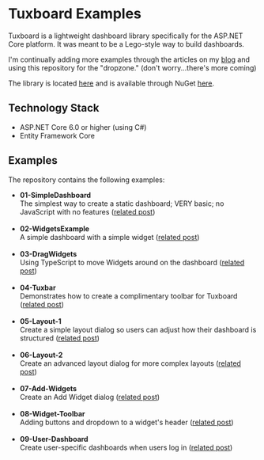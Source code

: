 # Tuxboard Examples

Tuxboard is a lightweight dashboard library specifically for the ASP.NET Core platform. It was meant to be a Lego-style way to build dashboards.

I'm continually adding more examples through the articles on my [blog](https://www.danylkoweb.com/tuxboard) and using this repository for the "dropzone." (don't worry...there's more coming)

The library is located [here](https://github.com/jdanylko/Tuxboard) and is available through NuGet [here](https://www.nuget.org/packages/Tuxboard.Core).

## Technology Stack
- ASP.NET Core 6.0 or higher (using C#)
- Entity Framework Core

## Examples
The repository contains the following examples:
- **01-SimpleDashboard**<br/>The simplest way to create a static dashboard; VERY basic; no JavaScript with no features ([related post](https://www.danylkoweb.com/Blog/introducing-tuxboard-SY)) <br/><br/>
- **02-WidgetsExample**<br/>A simple dashboard with a simple widget ([related post](https://www.danylkoweb.com/Blog/dashboard-modularity-TD))<br/><br/>
- **03-DragWidgets**<br/>Using TypeScript to move Widgets around on the dashboard ([related post](https://www.danylkoweb.com/Blog/moving-widgets-in-tuxboard-TE))<br/><br/>
- **04-Tuxbar**<br/>Demonstrates how to create a complimentary toolbar for Tuxboard ([related post](https://www.danylkoweb.com/Blog/creating-a-tuxbar-for-tuxboard-TL))<br/><br/>
- **05-Layout-1**<br/>Create a simple layout dialog so users can adjust how their dashboard is structured ([related post](https://www.danylkoweb.com/Blog/managing-layouts-in-tuxboard-simple-layout-dialog-U2))<br/><br/>
- **06-Layout-2**<br/>Create an advanced layout dialog for more complex layouts ([related post](https://www.danylkoweb.com/Blog/managing-layouts-in-tuxboard-advanced-layout-dialog-U3))<br/><br/>
- **07-Add-Widgets**<br/>Create an Add Widget dialog ([related post](https://www.danylkoweb.com/Blog/adding-widgets-with-a-tuxboard-dialog-U4))<br/><br/>
- **08-Widget-Toolbar**<br/>Adding buttons and dropdown to a widget's header ([related post](https://www.danylkoweb.com/Blog/using-widget-toolbars-or-deleting-widgets-U6))<br/><br/>
- **09-User-Dashboard**<br/>Create user-specific dashboards when users log in ([related post](https://www.danylkoweb.com/Blog/creating-user-specific-dashboards-U7))<br/><br/>
